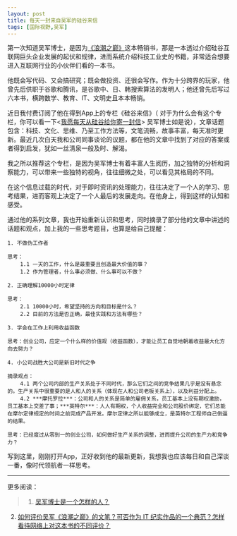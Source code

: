 ```yaml
---
layout: post
title: 每天一封来自吴军的硅谷来信
tags: [国际视野,吴军]
---
```


第一次知道吴军博士，是因为[《浪潮之巅》](https://book.douban.com/subject/6709783/)这本畅销书，那是一本透过介绍硅谷互联网巨头企业发展的起伏和规律，进而系统介绍科技工业史的书籍，非常适合想要进入互联网行业的小伙伴们看的一本书。

他既会写代码、又会搞研究；既会做投资、还很会写作。作为十分跨界的玩家，他曾先后供职于谷歌和腾讯，是谷歌中、日、韩搜索算法的发明人；他还曾先后写过六本书，横跨数学、教育、IT、文明史且本本畅销。

近日我付费订阅了他在得到App上的专栏《硅谷来信》（ 对于为什么会有这个专栏，你可以看一下<[我愿每天从硅谷给你寄一封信](https://zhuanlan.zhihu.com/p/22950151)> 吴军博士如是说），文章话题包含：科技、文化、思维、乃至工作方法等，文笔流畅，故事丰富，每天准时更新。最近几次白天我和公司同事谈论的议题，都在他的文章中找到了对应的答案或者得到启发，犹如一丝清泉一般及时、解渴。

我之所以推荐这个专栏，是因为吴军博士有着丰富人生阅历，加之独特的分析和洞察能力，可以带来一些独特的视角，往往细微之处，可以看见其格局的不同。

在这个信息过载的时代，对于即时资讯的处理能力，往往决定了一个人的学习、思考结果，进而客观上决定了一个人最后的发展走向。在他身上，得到这样的认知和感受。

通过他的系列文章，我也开始重新认识和思考，同时摘录了部分他的文章中讲述的话题和观点，加上我的一些思考题目，也算是给自己提醒：

```
1. 不做伪工作者

思考：
	1.1 一天的工作，什么是最重要且创造最大价值的事？
	1.2 作为管理者，什么事必须做、什么事可以不做？

2. 正确理解10000小时定律

思考：
	2.1 10000小时，希望坚持的方向和目标是什么？
	2.2 目前的方法是否正确，最佳实践和方法有哪些？

3. 学会在工作上利用收益函数

思考：创业公司，应定一个什么样的价值观（收益函数），才能让员工自觉地朝着收益最大化方向去努力？

4. 小公司战胜大公司是新旧时代之争

摘录观点：
	4.1 两个公司内部的生产关系处于不同时代，那么它们之间的竞争结果几乎是没有悬念的。生产关系中很重要的是人和人的关系（体现在人和公司老板关系上），以及利益分配上。
	4.2 ***摩托罗拉***：公司和人的关系是简单的雇佣关系，员工基本上没有期权激励，员工基本上交差了事；***英特尔***：人人有期权，个人收益完全和公司股价绑定，它们总能在摩尔定律规定的时间之前完成产品开发。摩尔定律之所以能够成立，是英特尔工程师自己倒逼的结果。

思考：已经度过从零到一的创业公司，如何做好生产关系的调整，进而提升公司的生产力和竞争力？
```

写到这里，刚刚打开App，正好收到他的最新更新，我想我也应该每日和自己深谈一番，像时代领航者一样思考。

----

更多阅读：
>1. [吴军博士是一个怎样的人？](https://www.zhihu.com/question/30223466)
2. [如何评价吴军《浪潮之巅》的文笔？可否作为 IT 纪实作品的一个典范？怎样看待网络上对这本书的不同评价？](https://www.zhihu.com/question/20612417)








